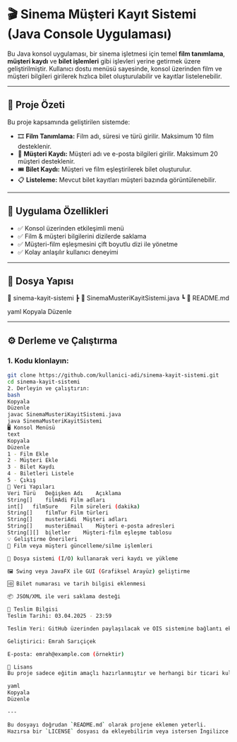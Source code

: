 # 🎬 Sinema Müşteri Kayıt Sistemi (Java Console Uygulaması)

Bu Java konsol uygulaması, bir sinema işletmesi için temel **film tanımlama**, **müşteri kaydı** ve **bilet işlemleri** gibi işlevleri yerine getirmek üzere geliştirilmiştir. Kullanıcı dostu menüsü sayesinde, konsol üzerinden film ve müşteri bilgileri girilerek hızlıca bilet oluşturulabilir ve kayıtlar listelenebilir.

---

## 📌 Proje Özeti

Bu proje kapsamında geliştirilen sistemde:

- 🎞️ **Film Tanımlama:** Film adı, süresi ve türü girilir. Maksimum 10 film desteklenir.  
- 👤 **Müşteri Kaydı:** Müşteri adı ve e-posta bilgileri girilir. Maksimum 20 müşteri desteklenir.  
- 🎟️ **Bilet Kaydı:** Müşteri ve film eşleştirilerek bilet oluşturulur.  
- 📋 **Listeleme:** Mevcut bilet kayıtları müşteri bazında görüntülenebilir.

---

## 🧩 Uygulama Özellikleri

- ✅ Konsol üzerinden etkileşimli menü  
- ✅ Film & müşteri bilgilerini dizilerde saklama  
- ✅ Müşteri-film eşleşmesini çift boyutlu dizi ile yönetme  
- ✅ Kolay anlaşılır kullanıcı deneyimi  

---

## 📂 Dosya Yapısı

📁 sinema-kayit-sistemi ┣ 📄 SinemaMusteriKayitSistemi.java ┗ 📄 README.md

yaml
Kopyala
Düzenle

---

## ⚙️ Derleme ve Çalıştırma

### 1. Kodu klonlayın:
```bash
git clone https://github.com/kullanici-adi/sinema-kayit-sistemi.git
cd sinema-kayit-sistemi
2. Derleyin ve çalıştırın:
bash
Kopyala
Düzenle
javac SinemaMusteriKayitSistemi.java
java SinemaMusteriKayitSistemi
🖥️ Konsol Menüsü
text
Kopyala
Düzenle
1 - Film Ekle
2 - Müşteri Ekle
3 - Bilet Kaydı
4 - Biletleri Listele
5 - Çıkış
🔐 Veri Yapıları
Veri Türü	Değişken Adı	Açıklama
String[]	filmAdi	Film adları
int[]	filmSure	Film süreleri (dakika)
String[]	filmTur	Film türleri
String[]	musteriAdi	Müşteri adları
String[]	musteriEmail	Müşteri e-posta adresleri
String[][]	biletler	Müşteri-film eşleşme tablosu
💡 Geliştirme Önerileri
🔄 Film veya müşteri güncelleme/silme işlemleri

💾 Dosya sistemi (I/O) kullanarak veri kaydı ve yükleme

🖼️ Swing veya JavaFX ile GUI (Grafiksel Arayüz) geliştirme

🆔 Bilet numarası ve tarih bilgisi eklenmesi

📦 JSON/XML ile veri saklama desteği

📅 Teslim Bilgisi
Teslim Tarihi: 03.04.2025 - 23:59

Teslim Yeri: GitHub üzerinden paylaşılacak ve OIS sistemine bağlantı eklenecek.

Geliştirici: Emrah Sarıçiçek

E-posta: emrah@example.com (örnektir)

📜 Lisans
Bu proje sadece eğitim amaçlı hazırlanmıştır ve herhangi bir ticari kullanım içermez.

yaml
Kopyala
Düzenle

---

Bu dosyayı doğrudan `README.md` olarak projene eklemen yeterli.  
Hazırsa bir `LICENSE` dosyası da ekleyebilirim veya istersen İngilizce sürümünü de oluşturabiliriz. Başka destek gerekirse her zaman buradayım! 💡🚀







